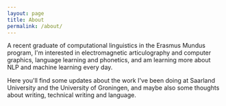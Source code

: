 ```yaml
---
layout: page
title: About
permalink: /about/
---
```


A recent graduate of computational linguistics in the Erasmus Mundus program,
I'm interested in electromagnetic articulography and computer graphics, language learning and phonetics,
and am learning more about NLP and machine learning every day.

Here you'll find some updates about the work I've been doing
at Saarland University and the University of Groningen,
and maybe also some thoughts about writing, technical writing and language.